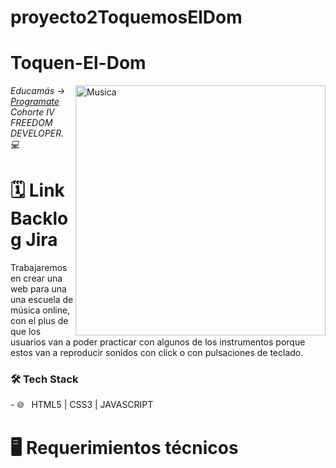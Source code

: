 # proyecto2ToquemosElDom

<h1>Toquen-El-Dom</h1>

<img src="https://www.pngmart.com/files/3/Music-PNG-Photos.png" min-width="400px" max-width="400px" width="400px" align="right" alt="Musica">
<p><em> Educamás -> <a href="https://educamas.com.co/">Programate</a> Cohorte IV FREEDOM DEVELOPER. 💻 </br>
</em></p>

<h1> 🗓️ Link Backlog Jira</h1>

Trabajaremos en crear una web para una una escuela de música online, con el plus de que los usuarios van a poder practicar con algunos de los instrumentos porque estos van a reproducir sonidos con click o con pulsaciones de teclado.

<h3>🛠 Tech Stack </h3>
- 🌐 &nbsp; HTML5 | CSS3 | JAVASCRIPT
<h1> 🖥 Requerimientos técnicos </h1>

